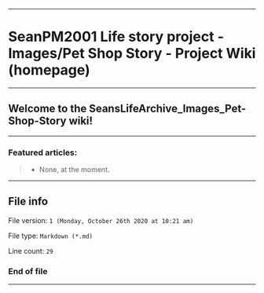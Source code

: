 
***

# SeanPM2001 Life story project - Images/Pet Shop Story - Project Wiki (homepage)

***

## Welcome to the SeansLifeArchive_Images_Pet-Shop-Story wiki!

***

### Featured articles:

> * None, at the moment.

***

## File info

File version: `1 (Monday, October 26th 2020 at 10:21 am)`

File type: `Markdown (*.md)`

Line count: `29`

### End of file

***
